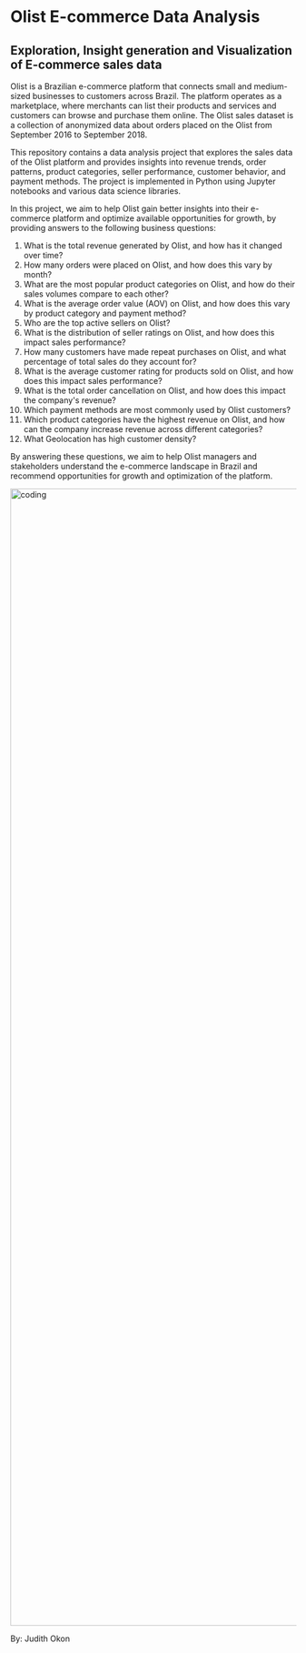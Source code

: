 # Olist E-commerce Data Analysis

## Exploration, Insight generation and Visualization of E-commerce sales data

Olist is a Brazilian e-commerce platform that connects small and medium-sized businesses to customers across Brazil. The platform operates as a marketplace, where merchants can list their products and services and customers can browse and purchase them online. The Olist sales dataset is a collection of anonymized data about orders placed on the Olist from September 2016 to September 2018.

This repository contains a data analysis project that explores the sales data of the Olist platform and provides insights into revenue trends, order patterns, product categories, seller performance, customer behavior, and payment methods. The project is implemented in Python using Jupyter notebooks and various data science libraries.

In this project, we aim to help Olist gain better insights into their e-commerce platform and optimize available opportunities for growth, by providing answers to the following business questions:

1. What is the total revenue generated by Olist, and how has it changed over time?
2. How many orders were placed on Olist, and how does this vary by month?
3. What are the most popular product categories on Olist, and how do their sales volumes compare to each other?
4. What is the average order value (AOV) on Olist, and how does this vary by product category and payment method?
5. Who are the top active sellers on Olist?
6. What is the distribution of seller ratings on Olist, and how does this impact sales performance?
7. How many customers have made repeat purchases on Olist, and what percentage of total sales do they account for?
8. What is the average customer rating for products sold on Olist, and how does this impact sales performance?
9. What is the total order cancellation on Olist, and how does this impact the company's revenue?
10. Which payment methods are most commonly used by Olist customers?
11. Which product categories have the highest revenue on Olist, and how can the company increase revenue across different categories?
12. What Geolocation has high customer density?

By answering these questions, we aim to help Olist managers and stakeholders understand the e-commerce landscape in Brazil and recommend opportunities for growth and optimization of the platform.

<img align="center" alt="coding" width="2000" src="https://labsnews.com/en/wp-content/uploads/sites/6/2019/10/Olist-1280x720.jpg">

By: Judith Okon





